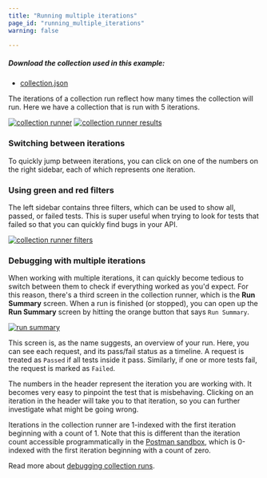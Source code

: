 ```yaml
---
title: "Running multiple iterations"
page_id: "running_multiple_iterations"
warning: false

---
```


##### Download the collection used in this example:

   * [collection.json](https://s3.amazonaws.com/postman-static-getpostman-com/postman-docs/59037885.json)

The iterations of a collection run reflect how many times the collection will run. Here we have a collection that is run with 5 iterations.

[![collection runner](https://s3.amazonaws.com/postman-static-getpostman-com/postman-docs/59039044.png)](https://s3.amazonaws.com/postman-static-getpostman-com/postman-docs/59039044.png)
[![collection runner results](https://s3.amazonaws.com/postman-static-getpostman-com/postman-docs/59039058.png)](https://s3.amazonaws.com/postman-static-getpostman-com/postman-docs/59039058.png)

### Switching between iterations

To quickly jump between iterations, you can click on one of the numbers on the right sidebar, each of which represents one iteration.

### Using green and red filters

The left sidebar contains three filters, which can be used to show all, passed, or failed tests. This is super useful when trying to look for tests that failed so that you can quickly find bugs in your API.

[![collection runner filters](https://s3.amazonaws.com/postman-static-getpostman-com/postman-docs/59039741.png)](https://s3.amazonaws.com/postman-static-getpostman-com/postman-docs/59039741.png)

### Debugging with multiple iterations

When working with multiple iterations, it can quickly become tedious to switch between them to check if everything worked as you'd expect. For this reason, there's a third screen in the collection runner, which is the **Run Summary** screen. When a run is finished (or stopped), you can open up the **Run Summary** screen by hitting the orange button that says `Run Summary`.

[![run summary](https://s3.amazonaws.com/postman-static-getpostman-com/postman-docs/59039072.png)](https://s3.amazonaws.com/postman-static-getpostman-com/postman-docs/59039072.png)

This screen is, as the name suggests, an overview of your run. Here, you can see each request, and its pass/fail status as a timeline. A request is treated as `Passed` if all tests inside it pass. Similarly, if one or more tests fail, the request is marked as `Failed`.

The numbers in the header represent the iteration you are working with. It becomes very easy to pinpoint the test that is misbehaving. Clicking on an iteration in the header will take you to that iteration, so you can further investigate what might be going wrong. 

Iterations in the collection runner are 1-indexed with the first iteration beginning with a count of 1. Note that this is different than the iteration count accessible programmatically in the [Postman sandbox](/docs/postman/scripts/postman_sandbox_api_reference), which is 0-indexed with the first iteration beginning with a count of zero.

Read more about [debugging collection runs](/docs/postman/collection_runs/debugging_a_collection_run).
